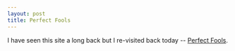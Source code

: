 ```yaml
---
layout: post
title: Perfect Fools
---
```


I have seen this site a long back but I re-visited back today -- [Perfect Fools](http://www.perfectfools.com/).